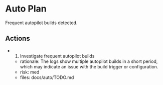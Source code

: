 # Auto Plan

Frequent autopilot builds detected.

## Actions
- 1. Investigate frequent autopilot builds
  - rationale: The logs show multiple autopilot builds in a short period, which may indicate an issue with the build trigger or configuration.
  - risk: med
  - files: docs/auto/TODO.md